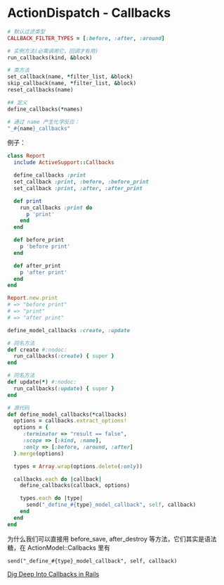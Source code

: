 # ActionDispatch - Callbacks

```ruby
# 默认过滤类型
CALLBACK_FILTER_TYPES = [:before, :after, :around]

# 实例方法(必需调用它，回调才有用)
run_callbacks(kind, &block)

# 类方法
set_callback(name, *filter_list, &block)
skip_callback(name, *filter_list, &block)
reset_callbacks(name)

## 定义
define_callbacks(*names)

# 通过 name 产生化学反应：
"_#{name}_callbacks"
```

例子：
```ruby
class Report
  include ActiveSupport::Callbacks

  define_callbacks :print
  set_callback :print, :before, :before_print
  set_callback :print, :after, :after_print

  def print
    run_callbacks :print do
      p 'print'
    end
  end

  def before_print
    p 'before print'
  end

  def after_print
    p 'after print'
  end
end

Report.new.print
# => "before print"
# => "print"
# => "after print"
```

```ruby
define_model_callbacks :create, :update

# 同名方法
def create #:nodoc:
  run_callbacks(:create) { super }
end

# 同名方法
def update(*) #:nodoc:
  run_callbacks(:update) { super }
end

# 源代码
def define_model_callbacks(*callbacks)
  options = callbacks.extract_options!
  options = {
     :terminator => "result == false",
     :scope => [:kind, :name],
     :only => [:before, :around, :after]
  }.merge(options)

  types = Array.wrap(options.delete(:only))

  callbacks.each do |callback|
    define_callbacks(callback, options)

    types.each do |type|
      send("_define_#{type}_model_callback", self, callback)
    end
  end
end
```

为什么我们可以直接用 before_save, after_destroy 等方法，它们其实是语法糖，在 ActionModel::Callbacks 里有

`send("_define_#{type}_model_callback", self, callback)`

[Dig Deep Into Callbacks in Rails](http://ungsophy.github.io/blog/2012/05/28/dig-deep-into-callbacks-in-rails/)
